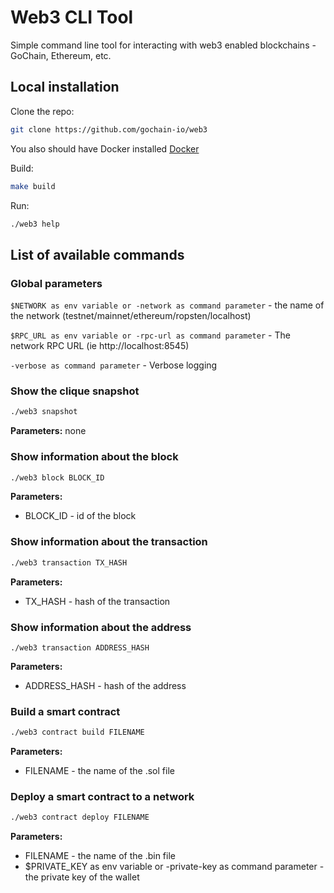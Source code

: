 # Web3 CLI Tool

Simple command line tool for interacting with web3 enabled blockchains - GoChain, Ethereum, etc.

## Local installation

Clone the repo:

```sh
git clone https://github.com/gochain-io/web3
```

You also should have Docker installed [Docker](https://docs.docker.com/install/linux/docker-ce/ubuntu/)

Build:

```sh
make build
```

Run:

 ```sh
 ./web3 help
 ```

## List of available commands

### Global parameters

`$NETWORK as env variable or -network as command parameter` - the name of the network (testnet/mainnet/ethereum/ropsten/localhost)

`$RPC_URL as env variable or -rpc-url as command parameter` - The network RPC URL (ie http://localhost:8545)

`-verbose as command parameter` - Verbose logging

### Show the clique snapshot

```sh
./web3 snapshot
```

**Parameters:**
none

### Show information about the block

```sh
./web3 block BLOCK_ID
```

**Parameters:**

- BLOCK_ID - id of the block

### Show information about the transaction

```sh
./web3 transaction TX_HASH
```

**Parameters:**

- TX_HASH - hash of the transaction


### Show information about the address

```sj
./web3 transaction ADDRESS_HASH
```

**Parameters:**

- ADDRESS_HASH - hash of the address

### Build a smart contract

```sh
./web3 contract build FILENAME
```

**Parameters:**

- FILENAME - the name of the .sol file

### Deploy a smart contract to a network

```sh
./web3 contract deploy FILENAME
```

**Parameters:**

- FILENAME - the name of the .bin file
- $PRIVATE_KEY as env variable or -private-key as command parameter - the private key of the wallet
